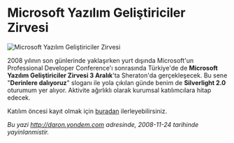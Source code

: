 # Microsoft Yazılım Geliştiriciler Zirvesi 

![Microsoft Yazılım Geliştiriciler
Zirvesi](../media/Microsoft_Yazilim_Gelistiriciler_Zirvesi/24112008_1.jpg)

2008 yılının son günlerinde yaklaşırken yurt dışında Microsoft'un
Professional Developer Conference'ı sonrasında Türkiye'de de **Microsoft
Yazılım Geliştiriciler Zirvesi 3 Aralık**'ta Sheraton'da gerçekleşecek.
Bu sene "**Derinlere dalıyoruz**" sloganı ile yola çıkılan günde benim
de **Silverlight 2.0** oturumum yer alıyor. Aktivite ağırlıklı olarak
kurumsal katılımcılara hitap edecek.

Katılım öncesi kayıt olmak için
[buradan](http://msevents.microsoft.com/CUI/InviteOnly.aspx?EventID=CF-38-65-E3-FD-68-B0-AA-BC-6C-66-AB-AC-EE-AB-71&Culture=TR-TR)
ilerleyebilirsiniz.  


*Bu yazi http://daron.yondem.com adresinde, 2008-11-24 tarihinde yayinlanmistir.*